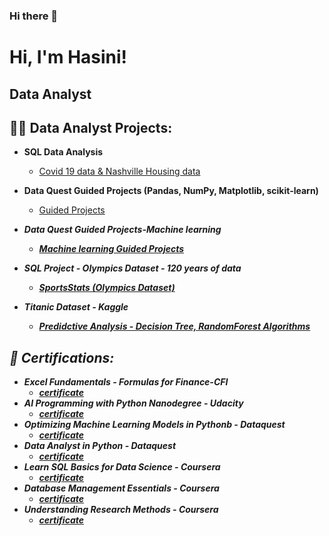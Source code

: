 ### Hi there 👋

<h1>Hi, I'm Hasini! 
<h2> Data Analyst 
<h2>👩‍💻 Data Analyst Projects:</h2>

- <b>SQL Data Analysis</b>
  - [Covid 19 data & Nashville Housing data](https://github.com/Has0213/PortfolioProject/tree/main)
- <b>Data Quest Guided Projects (Pandas, NumPy, Matplotlib, scikit-learn)</b>
  - [Guided Projects](https://github.com/Has0213/DataQuest_Guided-Projects) <b><i>
- <b>Data Quest Guided Projects-Machine learning </b>
  - [Machine learning Guided Projects](https://github.com/Has0213/DataQuest-ML-Guided-Projects)
  
- <b>SQL Project - Olympics Dataset - 120 years of data</b>
  - [SportsStats (Olympics Dataset)](https://github.com/Has0213/SQL-project-1/blob/master/SQL%20Project.ipynb)
  
- <b>Titanic Dataset - Kaggle</b>
  - [Predidctive Analysis - Decision Tree, RandomForest Algorithms](https://github.com/Has0213/Titanic/blob/master/Titanic.ipynb)
 
<h2>📄 Certifications:</h2>

- <b>Excel Fundamentals - Formulas for Finance-CFI</b>
  - [certificate](https://credentials.corporatefinanceinstitute.com/4df62bd5-3170-4373-84b1-22a408765478)
- <b>AI Programming with Python Nanodegree - Udacity</b>
  - [certificate](https://graduation.udacity.com/confirm/K5L2YWW6)
- <b>Optimizing Machine Learning Models in Pythonb - Dataquest</b>
  - [certificate](https://app.dataquest.io/view_cert/BFO2415IEDY6AJU0JLWX)
- <b>Data Analyst in Python - Dataquest</b>
  - [certificate](https://app.dataquest.io/view_cert/BFO2415IEDY6AJU0JLWX)
- <b>Learn SQL Basics for Data Science - Coursera</b>
  - [certificate](https://www.coursera.org/account/accomplishments/specialization/certificate/7NPG5PUZ67XF)
- <b>Database Management Essentials - Coursera</b>
  - [certificate](https://www.coursera.org/account/accomplishments/certificate/MENARBX7AFU5)
- <b>Understanding Research Methods - Coursera</b>
  - [certificate](https://www.coursera.org/account/accomplishments/certificate/BMNPJB22LFHZ)


<!--
**joshmadakor1/joshmadakor1** is a ✨ _special_ ✨ repository because its `README.md` (this file) appears on your GitHub profile.

Here are some ideas to get you started:

- 🔭 I’m currently working on ...
- 🌱 I’m currently learning ...
- 👯 I’m looking to collaborate on ...
- 🤔 I’m looking for help with ...
- 💬 Ask me about ...
- 📫 How to reach me: ...
- 😄 Pronouns: ...
- ⚡ Fun fact: ...
-->

